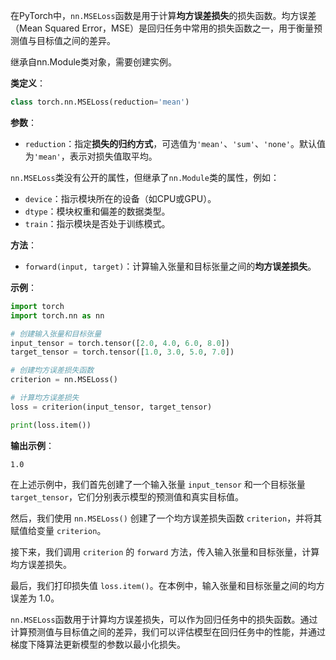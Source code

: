 在PyTorch中，`nn.MSELoss`函数是用于计算**均方误差损失**的损失函数。均方误差（Mean Squared Error，MSE）是回归任务中常用的损失函数之一，用于衡量预测值与目标值之间的差异。

继承自nn.Module类对象，需要创建实例。

**类定义**：
```python
class torch.nn.MSELoss(reduction='mean')
```

**参数**：
- `reduction`：指定**损失的归约方式**，可选值为`'mean'`、`'sum'`、`'none'`。默认值为`'mean'`，表示对损失值取平均。

`nn.MSELoss`类没有公开的属性，但继承了`nn.Module`类的属性，例如：
- `device`：指示模块所在的设备（如CPU或GPU）。
- `dtype`：模块权重和偏差的数据类型。
- `train`：指示模块是否处于训练模式。




**方法**：
- `forward(input, target)`：计算输入张量和目标张量之间的**均方误差损失**。

**示例**：
```python
import torch
import torch.nn as nn

# 创建输入张量和目标张量
input_tensor = torch.tensor([2.0, 4.0, 6.0, 8.0])
target_tensor = torch.tensor([1.0, 3.0, 5.0, 7.0])

# 创建均方误差损失函数
criterion = nn.MSELoss()

# 计算均方误差损失
loss = criterion(input_tensor, target_tensor)

print(loss.item())
```

**输出示例**：
```
1.0
```

在上述示例中，我们首先创建了一个输入张量 `input_tensor` 和一个目标张量 `target_tensor`，它们分别表示模型的预测值和真实目标值。

然后，我们使用 `nn.MSELoss()` 创建了一个均方误差损失函数 `criterion`，并将其赋值给变量 `criterion`。

接下来，我们调用 `criterion` 的 `forward` 方法，传入输入张量和目标张量，计算均方误差损失。

最后，我们打印损失值 `loss.item()`。在本例中，输入张量和目标张量之间的均方误差为 1.0。

`nn.MSELoss`函数用于计算均方误差损失，可以作为回归任务中的损失函数。通过计算预测值与目标值之间的差异，我们可以评估模型在回归任务中的性能，并通过梯度下降算法更新模型的参数以最小化损失。